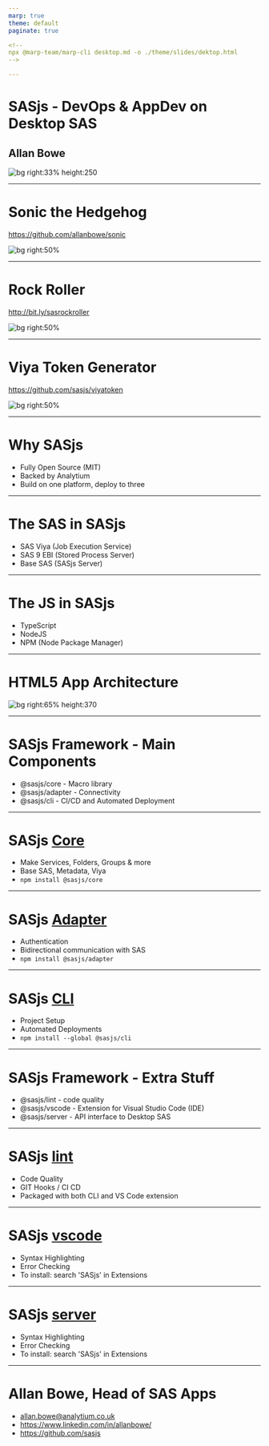 ```yaml
---
marp: true
theme: default
paginate: true

<!--
npx @marp-team/marp-cli desktop.md -o ./theme/slides/dektop.html
-->

---
```

<!-- header: ![h:6em](https://sasjs.io/img/js-logo700x389.png)-->

# SASjs - DevOps & AppDev on Desktop SAS
## Allan Bowe

![bg right:33% height:250 ](https://datacontroller.io/wp-content/uploads/2020/10/abow.png)

---
# Sonic the Hedgehog

https://github.com/allanbowe/sonic

![bg right:50%](https://j.gifs.com/q7vkm2.gif)

---
# Rock Roller

http://bit.ly/sasrockroller

![bg right:50%](https://j.gifs.com/1W8vNj.gif)

---
# Viya Token Generator

https://github.com/sasjs/viyatoken

![bg right:50%](https://j.gifs.com/p80jDr.gif)

---
# Why SASjs

 - Fully Open Source (MIT)
 - Backed by Analytium
 - Build on one platform, deploy to three

---
# The SAS in SASjs
 - SAS Viya (Job Execution Service)
 - SAS 9 EBI (Stored Process Server)
 - Base SAS (SASjs Server)

---
# The JS in SASjs

 - TypeScript
 - NodeJS
 - NPM (Node Package Manager)

---

# HTML5 App Architecture

![bg right:65% height:370 ](https://sasjs.io/img/architecture.png)


---
# SASjs Framework - Main Components

- @sasjs/core - Macro library
- @sasjs/adapter - Connectivity
- @sasjs/cli - CI/CD and Automated Deployment

---

# SASjs [Core](https://core.sasjs.io)

- Make Services, Folders, Groups & more
- Base SAS, Metadata, Viya
- `npm install @sasjs/core`

---
# SASjs [Adapter](https://adapter.sasjs.io)

- Authentication
- Bidirectional communication with SAS
- `npm install @sasjs/adapter`

---
# SASjs [CLI](https://cli.sasjs.io)

- Project Setup
- Automated Deployments
- `npm install --global @sasjs/cli`

<!--
* create project
* compile project
* documentation

* deploy/tests/jobs/flows/ lint

-->

---
# SASjs Framework - Extra Stuff

- @sasjs/lint - code quality
- @sasjs/vscode - Extension for Visual Studio Code (IDE)
- @sasjs/server - API interface to Desktop SAS

---
# SASjs [lint](https://github.com/sasjs/lint)

- Code Quality
- GIT Hooks / CI CD
- Packaged with both CLI and VS Code extension

---
# SASjs [vscode](https://marketplace.visualstudio.com/items?itemName=SASjs.sasjs-for-vscode)

- Syntax Highlighting
- Error Checking
- To install: search 'SASjs' in Extensions

---
# SASjs [server](https://github.com/sasjs/server)

- Syntax Highlighting
- Error Checking
- To install: search 'SASjs' in Extensions

---
<!-- header: ![h:6em](https://sasjs.io/img/js-logo700x389.png)-->

# Allan Bowe, Head of SAS Apps

- allan.bowe@analytium.co.uk
- https://www.linkedin.com/in/allanbowe/
- https://github.com/sasjs

